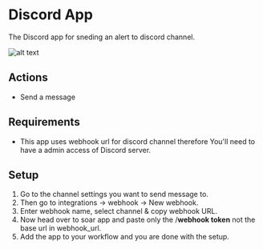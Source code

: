 # Discord App

The Discord app for sneding an alert to discord channel.

![alt text](https://github.com/dhaval055/security-openapis/blob/master/Discord/Screenshot%202021-02-11%20171248.png?raw=true)

## Actions

- Send a message

## Requirements

- This app uses webhook url for discord channel therefore You'll need to have a admin access of Discord server.

## Setup

1. Go to the channel settings you want to send message to.
2. Then go to integrations &#8594; webhook &#8594; New webhook.
3. Enter webhook name, select channel & copy webhook URL.
4. Now head over to soar app and paste only the /__webhook token__  not the base url  in webhook_url.
5. Add the app to your workflow and you are done with the setup.
